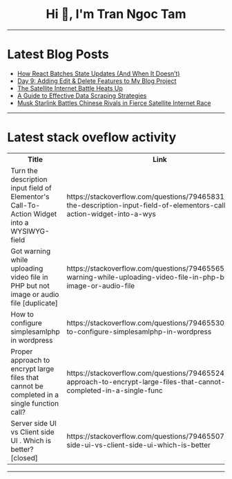 <h1 align="center">Hi 👋, I'm Tran Ngoc Tam</h1>

---

# Latest Blog Posts 
<!-- BLOG-POST-LIST:START -->
- [How React Batches State Updates &lpar;And When It Doesn’t&rpar;](https://dev.to/ravali/how-react-batches-state-updates-and-when-it-doesnt-56nk)
- [Day 9: Adding Edit &amp; Delete Features to My Blog Project](https://dev.to/rishav_upadhaya/day-9-adding-edit-delete-features-to-my-blog-project-li6)
- [The Satellite Internet Battle Heats Up](https://dev.to/saad_hassan_8f937dc6fafc9/the-satellite-internet-battle-heats-up-42ld)
- [A Guide to Effective Data Scraping Strategies](https://dev.to/swiftproxy_residential/a-guide-to-effective-data-scraping-strategies-1g6k)
- [Musk Starlink Battles Chinese Rivals in Fierce Satellite Internet Race](https://dev.to/saad_hassan_8f937dc6fafc9/musk-starlink-battles-chinese-rivals-in-fierce-satellite-internet-race-3bbc)
<!-- BLOG-POST-LIST:END -->

---

# Latest stack oveflow activity
<table>
  <tr><th>Title</th><th>Link</th></tr>
  <!-- STACKOVERFLOW:START --><tr><td>Turn the description input field of Elementor&#39;s Call-To-Action Widget into a WYSIWYG-field</td><td>https://stackoverflow.com/questions/79465831/turn-the-description-input-field-of-elementors-call-to-action-widget-into-a-wys</td></tr><tr><td>Got warning while uploading video file in PHP but not image or audio file [duplicate]</td><td>https://stackoverflow.com/questions/79465565/got-warning-while-uploading-video-file-in-php-but-not-image-or-audio-file</td></tr><tr><td>How to configure simplesamlphp in wordpress</td><td>https://stackoverflow.com/questions/79465530/how-to-configure-simplesamlphp-in-wordpress</td></tr><tr><td>Proper approach to encrypt large files that cannot be completed in a single function call?</td><td>https://stackoverflow.com/questions/79465524/proper-approach-to-encrypt-large-files-that-cannot-be-completed-in-a-single-func</td></tr><tr><td>Server side UI vs Client side UI . Which is better? [closed]</td><td>https://stackoverflow.com/questions/79465507/server-side-ui-vs-client-side-ui-which-is-better</td></tr><!-- STACKOVERFLOW:END -->
</table>

---


